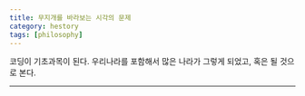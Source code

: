```yaml
---
title: 무지개를 바라보는 시각의 문제
category: hestory
tags: [philosophy]
---
```


코딩이 기초과목이 된다. 우리나라를 포함해서 많은 나라가 그렇게 되었고, 혹은 될 것으로 본다.



--- 